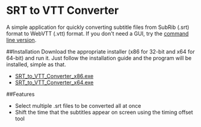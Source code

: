 SRT to VTT Converter
====================

A simple application for quickly converting subtitle files from SubRib (.srt) format to WebVTT (.vtt) format.
If you don't need a GUI, try the [command line version](https://github.com/woollybogger/srt-to-vtt-cl).

##Installation
Download the appropriate installer (x86 for 32-bit and x64 for 64-bit) and run it. Just follow the installation guide and the program will be installed, simple as that.
* [SRT_to_VTT_Converter_x86.exe](https://github.com/woollybogger/srt-to-vtt-converter/raw/master/SRT_to_VTT_Converter_x86.exe "Download the 32-bit installer")
* [SRT_to_VTT_Converter_x64.exe](https://github.com/woollybogger/srt-to-vtt-converter/raw/master/SRT_to_VTT_Converter_x64.exe "Download the 64-bit installer")

##Features
* Select multiple .srt files to be converted all at once
* Shift the time that the subtitles appear on screen using the timing offset tool
